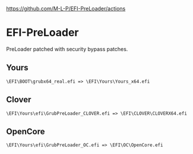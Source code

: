 https://github.com/M-L-P/EFI-PreLoader/actions
# EFI-PreLoader
PreLoader patched with security bypass patches.
## Yours
`\EFI\BOOT\grubx64_real.efi => \EFI\Yours\Yours_x64.efi`
## Clover
`\EFI\Yours\efi\GrubPreLoader_CLOVER.efi => \EFI\CLOVER\CLOVERX64.efi`
## OpenCore
`\EFI\Yours\efi\GrubPreLoader_OC.efi => \EFI\OC\OpenCore.efi`
